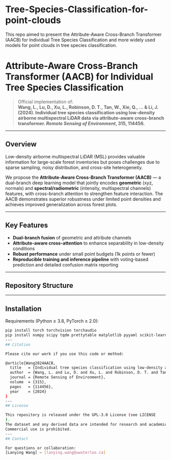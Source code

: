 # Tree-Species-Classification-for-point-clouds
This repo aimed to present the Attribute-Aware Cross-Branch Transformer (AACB) for Individual Tree Species Classification and more widely used models for point clouds in tree species classification.

# Attribute-Aware Cross-Branch Transformer (AACB) for Individual Tree Species Classification

> Official implementation of:  
> **Wang, L., Lu, D., Xu, L., Robinson, D. T., Tan, W., Xie, Q., … & Li, J. (2024). Individual tree species classification using low-density airborne multispectral LiDAR data via attribute-aware cross-branch transformer. _Remote Sensing of Environment_, 315, 114456.**

---

## Overview

Low-density airborne multispectral LiDAR (MSL) provides valuable information for large-scale forest inventories but poses challenges due to sparse sampling, noisy distribution, and cross-site heterogeneity.  

We propose the **Attribute-Aware Cross-Branch Transformer (AACB)** — a dual-branch deep learning model that jointly encodes **geometric** (xyz, normals) and **spectral/radiometric** (intensity, multispectral channels) features, with cross-branch attention to strengthen feature interaction. The AACB demonstrates superior robustness under limited point densities and achieves improved generalization across forest plots.

---

## Key Features

- **Dual-branch fusion** of geometric and attribute channels  
- **Attribute-aware cross-attention** to enhance separability in low-density conditions  
- **Robust performance** under small point budgets (1k points or fewer)  
- **Reproducible training and inference pipeline** with voting-based prediction and detailed confusion matrix reporting  

---

## Repository Structure


---

## Installation

Requirements (Python ≥ 3.8, PyTorch ≥ 2.0):

```bash
pip install torch torchvision torchaudio
pip install numpy scipy tqdm prettytable matplotlib pyyaml scikit-learn laspy open3d
---
## Citation

Please cite our work if you use this code or method:

@article{Wang2024AACB,
  title   = {Individual tree species classification using low-density airborne multispectral LiDAR data via attribute-aware cross-branch transformer},
  author  = {Wang, L. and Lu, D. and Xu, L. and Robinson, D. T. and Tan, W. and Xie, Q. and Li, J.},
  journal = {Remote Sensing of Environment},
  volume  = {315},
  pages   = {114456},
  year    = {2024}
}
---
## License

This repository is released under the GPL-3.0 License (see LICENSE
).
The dataset and any derived data are intended for research and academic use only.
Commercial use is prohibited.
---
## Contact

For questions or collaboration:
[Lanying Wang] – [lanying.wang@uwaterloo.ca]
